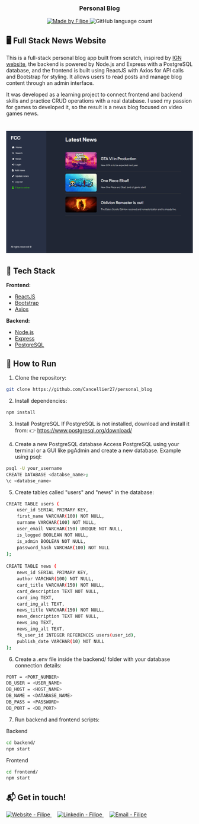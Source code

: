<h3 align="center">
    <b>Personal Blog</b> 
</h3>

<p align="center">
  <a href="https://www.linkedin.com/in/filipe-cancellier-da-costa-8459ab160/">
    <img alt="Made by Filipe" src="https://img.shields.io/badge/made%20by-Filipe-brightgreen">
  </a>

  <img alt="GitHub language count" src="https://img.shields.io/badge/languages-6-brightgreen">
</p>

## 🖥️ Full Stack News Website


This is a full-stack personal blog app built from scratch, inspired by <a href="https://www.ign.com/uk" >IGN website</a>, the backend is powered by Node.js and Express with a PostgreSQL database, and the frontend is built using ReactJS with Axios for API calls and Bootstrap for styling. It allows users to read posts and manage blog content through an admin interface.

It was developed as a learning project to connect frontend and backend skills and practice CRUD operations with a real database. I used my passion for games to developed it, so the result is a news blog focused on video games news.


<h1 align="center">
<img alt="GitHub language count" src="/websiteTemplate.png">
</h1>

## 🚀 Tech Stack

**Frontend:**

- [ReactJS](https://reactjs.org/)
- [Bootstrap](https://getbootstrap.com/)
- [Axios](https://axios-http.com/)

**Backend:**

- [Node.js](https://nodejs.org/)
- [Express](https://expressjs.com/)
- [PostgreSQL](https://www.postgresql.org/)

## 🔧 How to Run

1. Clone the repository:

```bash
git clone https://github.com/Cancellier27/personal_blog
```

2. Install dependencies:
```bash
npm install
```

3. Install PostgreSQL
If PostgreSQL is not installed, download and install it from:
👉 https://www.postgresql.org/download/

4. Create a new PostgreSQL database
Access PostgreSQL using your terminal or a GUI like pgAdmin and create a new database. Example using psql:
```bash
psql -U your_username
CREATE DATABASE <databse_name>;
\c <databse_name>
```

5. Create tables called "users" and "news" in the database:

```bash
CREATE TABLE users (
    user_id SERIAL PRIMARY KEY,
    first_name VARCHAR(100) NOT NULL,
    surname VARCHAR(100) NOT NULL,
    user_email VARCHAR(150) UNIQUE NOT NULL,
    is_logged BOOLEAN NOT NULL,
    is_admin BOOLEAN NOT NULL,
    password_hash VARCHAR(100) NOT NULL
);

CREATE TABLE news (
    news_id SERIAL PRIMARY KEY,
    author VARCHAR(100) NOT NULL,
    card_title VARCHAR(150) NOT NULL,
    card_description TEXT NOT NULL,
    card_img TEXT,
    card_img_alt TEXT,
    news_title VARCHAR(150) NOT NULL,
    news_description TEXT NOT NULL,
    news_img TEXT,
    news_img_alt TEXT,
    fk_user_id INTEGER REFERENCES users(user_id),
    publish_date VARCHAR(10) NOT NULL
);
```

6. Create a .env file inside the backend/ folder with your database connection details:
```bash
PORT = <PORT_NUMBER>
DB_USER = <USER_NAME>
DB_HOST = <HOST_NAME>
DB_NAME = <DATABASE_NAME>
DB_PASS = <PASSWORD>
DB_PORT = <DB_PORT>
```

7. Run backend and frontend scripts:

Backend
```bash
cd backend/
npm start
```

Frontend
```bash
cd frontend/
npm start
```



## :mailbox_with_mail: Get in touch!

<a href="https://filipe-site.now.sh/](https://cancellier27.github.io/web-app-fc/" target="_blank" >
  <img alt="Website - Filipe" src="https://img.shields.io/badge/Website--%23F8952D?style=social">
</a>&nbsp;&nbsp;&nbsp;
<a href="https://www.linkedin.com/in/filipe-cancellier-da-costa-8459ab160/" target="_blank" >
  <img alt="Linkedin - Filipe" src="https://img.shields.io/badge/Linkedin--%23F8952D?style=social&logo=linkedin">
</a>&nbsp;&nbsp;&nbsp;
<a href="mailto:filipecancelliercosta@gmail.com" target="_blank" >
  <img alt="Email - Filipe" src="https://img.shields.io/badge/Email--%23F8952D?style=social&logo=gmail">
</a>

